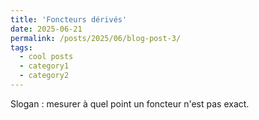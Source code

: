 ```yaml
---
title: 'Foncteurs dérivés'
date: 2025-06-21
permalink: /posts/2025/06/blog-post-3/
tags:
  - cool posts
  - category1
  - category2
---
```

Slogan : mesurer à quel point un foncteur n'est pas exact.
